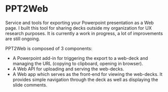 # PPT2Web

Service and tools for exporting your Powerpoint presentation as a Web page. I built this tool for sharing decks outside my organization for UX research purposes.
It is currently a work in progress, a lot of improvements are still ongoing.

PPT2Web is composed of 3 components:
- A Powerpoint add-in for triggering the export to a web-deck and managing the URL (copying to clipboard, opening in browser).
- A Web API for uploading and serving the web-decks.
- A Web app which serves as the front-end for viewing the web-decks. It provides simple navigation through the deck as well as displaying the slide comments.